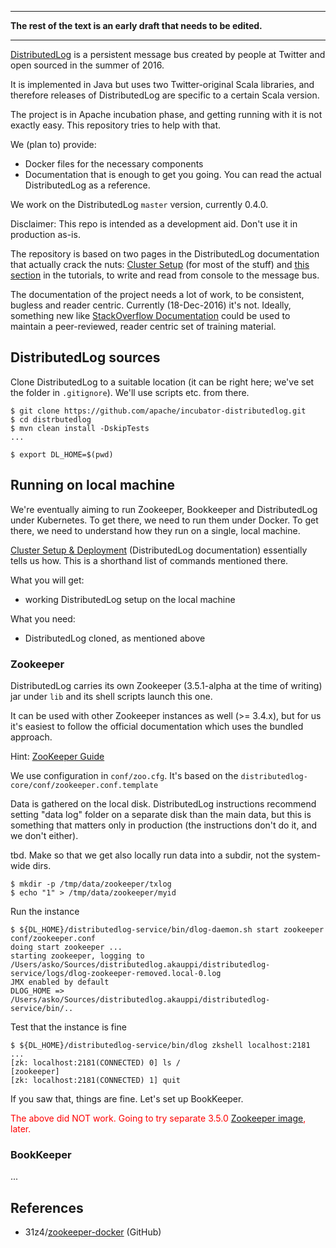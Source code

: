 
---
**The rest of the text is an early draft that needs to be edited.**

---

[DistributedLog](http://distributedlog.incubator.apache.org/) is a persistent message bus created by people at Twitter and open sourced in the summer of 2016.

It is implemented in Java but uses two Twitter-original Scala libraries, and therefore releases of DistributedLog are specific to a certain Scala version.

The project is in Apache incubation phase, and getting running with it is not exactly easy. This repository tries to help with that.

We (plan to) provide:

- Docker files for the necessary components
- Documentation that is enough to get you going. You can read the actual DistributedLog as a reference.

We work on the DistributedLog `master` version, currently 0.4.0. 

Disclaimer: This repo is intended as a development aid. Don't use it in production as-is.

The repository is based on two pages in the DistributedLog documentation that actually crack the nuts: [Cluster Setup](http://distributedlog.incubator.apache.org/docs/latest/deployment/cluster.html) (for most of the stuff) and [this section](http://distributedlog.incubator.apache.org/docs/latest/tutorials/basic-1#run-the-tutorial) in the tutorials, to write and read from console to the message bus.

The documentation of the project needs a lot of work, to be consistent, bugless and reader centric. Currently (18-Dec-2016) it's not. Ideally, something new like [StackOverflow Documentation](http://stackoverflow.com/documentation) could be used to maintain a peer-reviewed, reader centric set of training material.

## DistributedLog sources

Clone DistributedLog to a suitable location (it can be right here; we've set the folder in `.gitignore`). We'll use scripts etc. from there.

```
$ git clone https://github.com/apache/incubator-distributedlog.git
$ cd distrbutedlog
$ mvn clean install -DskipTests
...
```

```
$ export DL_HOME=$(pwd)
```

## Running on local machine

We're eventually aiming to run Zookeeper, Bookkeeper and DistributedLog under Kubernetes. To get there, we need to run them under Docker. To get there, we need to understand how they run on a single, local machine.

[Cluster Setup & Deployment](http://distributedlog.incubator.apache.org/docs/latest/deployment/cluster.html#zookeeper) (DistributedLog documentation) essentially tells us how. This is a shorthand list of commands mentioned there.

What you will get: 

- working DistributedLog setup on the local machine

What you need:

- DistributedLog cloned, as mentioned above

### Zookeeper

DistributedLog carries its own Zookeeper (3.5.1-alpha at the time of writing) jar under `lib` and its shell scripts launch this one.

It can be used with other Zookeeper instances as well (>= 3.4.x), but for us it's easiest to follow the official documentation which uses the bundled approach.

Hint: [ZooKeeper Guide](http://distributedlog.incubator.apache.org/docs/latest/admin_guide/zookeeper)

We use configuration in `conf/zoo.cfg`. It's based on the `distributedlog-core/conf/zookeeper.conf.template`

Data is gathered on the local disk. DistributedLog instructions recommend setting "data log" folder on a separate disk than the main data, but this is something that matters only in production (the instructions don't do it, and we don't either).

tbd. Make so that we get also locally run data into a subdir, not the system-wide dirs.

```
$ mkdir -p /tmp/data/zookeeper/txlog
$ echo "1" > /tmp/data/zookeeper/myid
```

Run the instance

```
$ ${DL_HOME}/distributedlog-service/bin/dlog-daemon.sh start zookeeper conf/zookeeper.conf
doing start zookeeper ...
starting zookeeper, logging to /Users/asko/Sources/distributedlog.akauppi/distributedlog-service/logs/dlog-zookeeper-removed.local-0.log
JMX enabled by default
DLOG_HOME => /Users/asko/Sources/distributedlog.akauppi/distributedlog-service/bin/..
```

Test that the instance is fine

```
$ ${DL_HOME}/distributedlog-service/bin/dlog zkshell localhost:2181
...
[zk: localhost:2181(CONNECTED) 0] ls /
[zookeeper]
[zk: localhost:2181(CONNECTED) 1] quit
```

If you saw that, things are fine. Let's set up BookKeeper.

<font color=red>The above did NOT work. Going to try separate 3.5.0 [Zookeeper image](https://hub.docker.com/r/mrhornsby/zookeeper/), later.</font>
 
### BookKeeper

...





<!-- disabled (progress here during HackWeek)

## Running with Docker

Let's see how we can have DistributedLog, BookKeeper and Zookeeper running using Docker containers. This should be a trivial way to get you started with DistributedLog.

Note: This is meant as a development scenario. We don't replicate anything. The configuration files and data content are mapped in the `vol` folder.

### Requirements

The steps are tested on macOS 10.12 and `bash`. Here are additional things you should set up.

#### Docker

With docker-machine:

```
$ docker-machine upgrade default
```

```
$ docker-machine start default
$ eval $(docker-machine env)
```

If you have Docker Toolbox, please suggest the proper preliminary steps here. tbd.


### Zookeeper

For Zookeeper, there are existing Docker containers we can use, and simply provide a suitable configuration to them.

```
$ docker run --name some-zookeeper --restart always -d -v $(pwd)/vol/conf/zoo.cfg:/conf/zoo.cfg -v $(pwd)/vol/tmp/data:/tmp/data -v $(pwd)/vol/tmp/datalog:/tmp/datalog 31z4/zookeeper
```

The configuration is based on DistributedLog's [zookeeper.conf.template](https://github.com/apache/incubator-distributedlog/blob/master/distributedlog-core/conf/zookeeper.conf.template).

Note: We're using the exact same folder structures as DistributedLog documentation, to reduce confusion. This means that all Zookeeper, BookKeeper and DistributedLog files end up in the same `vol` folder. However, each Docker container is mapped to see only the files that it actually needs.
-->


## References

- 31z4/[zookeeper-docker](https://github.com/31z4/zookeeper-docker) (GitHub)
